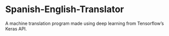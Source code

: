 # Spanish-English-Translator
A machine translation program made using deep learning from Tensorflow’s Keras API.
